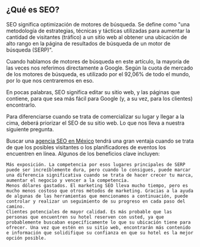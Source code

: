 ## ¿Qué es SEO?

SEO significa optimización de motores de búsqueda. Se define como "una metodología de estrategias, técnicas y tácticas utilizadas para aumentar la cantidad de visitantes (tráfico) a un sitio web al obtener una ubicación de alto rango en la página de resultados de búsqueda de un motor de búsqueda (SERP)".

Cuando hablamos de motores de búsqueda en este artículo, la mayoría de las veces nos referimos directamente a Google. Según la cuota de mercado de los motores de búsqueda, es utilizado por el 92,06% de todo el mundo, por lo que nos centraremos en eso.

En pocas palabras, SEO significa editar su sitio web, y las páginas que contiene, para que sea más fácil para Google (y, a su vez, para los clientes) encontrarlo.

Para diferenciarse cuando se trata de comercializar su lugar y llegar a la cima, deberá priorizar el SEO de su sitio web. Lo que nos lleva a nuestra siguiente pregunta.

Buscar una [agencia SEO en México](https://www.logicfen.org/) tendrá una gran ventaja cuando se trata de que los posibles visitantes o los planificadores de eventos los encuentren en línea. Algunos de los beneficios clave incluyen:

    Más exposición. La competencia por esos lugares principales de SERP puede ser increíblemente dura, pero cuando lo consigues, puede marcar una diferencia significativa cuando se trata de hacer crecer tu marca, aumentar el negocio y vencer a la competencia.
    Menos dólares gastados. El marketing SEO lleva mucho tiempo, pero es mucho menos costoso que otros métodos de marketing. Gracias a la ayuda de algunas de las herramientas que mencionamos a continuación, puede controlar y realizar un seguimiento de su progreso en cada paso del camino.
    Clientes potenciales de mayor calidad. Es más probable que las personas que encuentren su hotel reserven con usted, ya que probablemente buscaban específicamente lo que su ubicación tiene para ofrecer. Una vez que estén en su sitio web, encontrarán más contenido e información que solidifique su confianza en que su hotel es la mejor opción posible.
